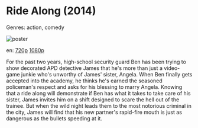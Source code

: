 # Ride Along (2014)

Genres: action, comedy

![poster](http://image.tmdb.org/t/p/w500/fLXPcxZ1fJjxqUg94FFb8wwM9YN.jpg)

en:
  [720p](magnet:?xt=urn:btih:33872FE56515F5B51C079E1CBC59F91A541AD1FB&tr=udp://glotorrents.pw:6969/announce&tr=udp://tracker.opentrackr.org:1337/announce&tr=udp://torrent.gresille.org:80/announce&tr=udp://tracker.openbittorrent.com:80&tr=udp://tracker.coppersurfer.tk:6969&tr=udp://tracker.leechers-paradise.org:6969&tr=udp://p4p.arenabg.ch:1337&tr=udp://tracker.internetwarriors.net:1337)
  [1080p](magnet:?xt=urn:btih:6D33A5B43D4FC8F70BC272667197E24D1B71E99B&tr=udp://glotorrents.pw:6969/announce&tr=udp://tracker.opentrackr.org:1337/announce&tr=udp://torrent.gresille.org:80/announce&tr=udp://tracker.openbittorrent.com:80&tr=udp://tracker.coppersurfer.tk:6969&tr=udp://tracker.leechers-paradise.org:6969&tr=udp://p4p.arenabg.ch:1337&tr=udp://tracker.internetwarriors.net:1337)
  


For the past two years, high-school security guard Ben has been trying to show decorated APD detective James that he's more than just a video-game junkie who's unworthy of James' sister, Angela. When Ben finally gets accepted into the academy, he thinks he's earned the seasoned policeman's respect and asks for his blessing to marry Angela. Knowing that a ride along will demonstrate if Ben has what it takes to take care of his sister, James invites him on a shift designed to scare the hell out of the trainee. But when the wild night leads them to the most notorious criminal in the city, James will find that his new partner's rapid-fire mouth is just as dangerous as the bullets speeding at it.